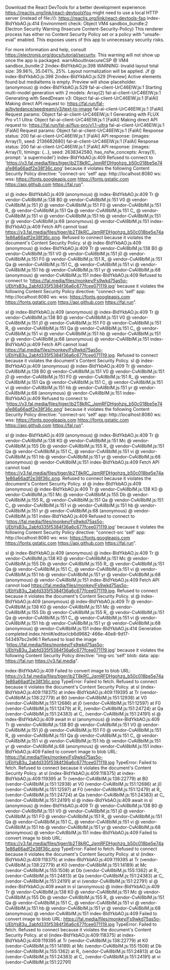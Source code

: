 Download the React DevTools for a better development experience: https://reactjs.org/link/react-devtoolsYou might need to use a local HTTP server (instead of file://): https://reactjs.org/link/react-devtools-faq
index-BldYkbAO.js:414 Environment check: Object
VM4 sandbox_bundle:2 Electron Security Warning (Insecure Content-Security-Policy) This renderer process has either no Content Security
  Policy set or a policy with "unsafe-eval" enabled. This exposes users of
  this app to unnecessary security risks.

For more information and help, consult
https://electronjs.org/docs/tutorial/security.
This warning will not show up
once the app is packaged.
warnAboutInsecureCSP @ VM4 sandbox_bundle:2
2index-BldYkbAO.js:398 WARNING: Invalid layout total size: 39.96%, 35.041%, 25%. Layout normalization will be applied.
Jf @ index-BldYkbAO.js:398
2index-BldYkbAO.js:529 [Preview] Active elements found but mediaItems is empty. Preview will show placeholder.
(anonymous) @ index-BldYkbAO.js:529
fal-ai-client-UrC46ElW.js:1 Starting multi-model generation with 2 models: Array(2)
fal-ai-client-UrC46ElW.js:1 Generating with SeedDream v3: Object
fal-ai-client-UrC46ElW.js:1 [FalAI] Making direct API request to: https://fal.run/fal-ai/bytedance/seedream/v3/text-to-image
fal-ai-client-UrC46ElW.js:1 [FalAI] Request params: Object
fal-ai-client-UrC46ElW.js:1 Generating with FLUX Pro v1.1 Ultra: Object
fal-ai-client-UrC46ElW.js:1 [FalAI] Making direct API request to: https://fal.run/fal-ai/flux-pro/v1.1-ultra
fal-ai-client-UrC46ElW.js:1 [FalAI] Request params: Object
fal-ai-client-UrC46ElW.js:1 [FalAI] Response status: 200
fal-ai-client-UrC46ElW.js:1 [FalAI] API response: {images: Array(1), seed: 2136682680}
fal-ai-client-UrC46ElW.js:1 [FalAI] Response status: 200
fal-ai-client-UrC46ElW.js:1 [FalAI] API response: {images: Array(1), timings: {…}, seed: 2638342580, has_nsfw_concepts: Array(1), prompt: 'a supermodel'}
index-BldYkbAO.js:409 Refused to connect to 'https://v3.fal.media/files/tiger/ib2T8kRC_JqmRFDHgohzg_b50c018be5e74a1e86a66adf2e38f36c.png' because it violates the following Content Security Policy directive: "connect-src 'self' app: http://localhost:8080 ws: wss: https://fonts.googleapis.com https://fonts.gstatic.com https://api.github.com https://fal.run".

sI @ index-BldYkbAO.js:409
(anonymous) @ index-BldYkbAO.js:409
Tr @ vendor-CvAI8bIM.js:138
B0 @ vendor-CvAI8bIM.js:151
V0 @ vendor-CvAI8bIM.js:151
j0 @ vendor-CvAI8bIM.js:151
F0 @ vendor-CvAI8bIM.js:151
R_ @ vendor-CvAI8bIM.js:151
Qa @ vendor-CvAI8bIM.js:151
C_ @ vendor-CvAI8bIM.js:151
vi @ vendor-CvAI8bIM.js:151
hb @ vendor-CvAI8bIM.js:151
yr @ vendor-CvAI8bIM.js:68
(anonymous) @ vendor-CvAI8bIM.js:151
index-BldYkbAO.js:409 Fetch API cannot load https://v3.fal.media/files/tiger/ib2T8kRC_JqmRFDHgohzg_b50c018be5e74a1e86a66adf2e38f36c.png. Refused to connect because it violates the document's Content Security Policy.
sI @ index-BldYkbAO.js:409
(anonymous) @ index-BldYkbAO.js:409
Tr @ vendor-CvAI8bIM.js:138
B0 @ vendor-CvAI8bIM.js:151
V0 @ vendor-CvAI8bIM.js:151
j0 @ vendor-CvAI8bIM.js:151
F0 @ vendor-CvAI8bIM.js:151
R_ @ vendor-CvAI8bIM.js:151
Qa @ vendor-CvAI8bIM.js:151
C_ @ vendor-CvAI8bIM.js:151
vi @ vendor-CvAI8bIM.js:151
hb @ vendor-CvAI8bIM.js:151
yr @ vendor-CvAI8bIM.js:68
(anonymous) @ vendor-CvAI8bIM.js:151
index-BldYkbAO.js:409 Refused to connect to 'https://fal.media/files/monkey/Fs9wkd75as5o-UEbYsB3u_2abfd335f5384f36a6c677fcee071119.jpg' because it violates the following Content Security Policy directive: "connect-src 'self' app: http://localhost:8080 ws: wss: https://fonts.googleapis.com https://fonts.gstatic.com https://api.github.com https://fal.run".

sI @ index-BldYkbAO.js:409
(anonymous) @ index-BldYkbAO.js:409
Tr @ vendor-CvAI8bIM.js:138
B0 @ vendor-CvAI8bIM.js:151
V0 @ vendor-CvAI8bIM.js:151
j0 @ vendor-CvAI8bIM.js:151
F0 @ vendor-CvAI8bIM.js:151
R_ @ vendor-CvAI8bIM.js:151
Qa @ vendor-CvAI8bIM.js:151
C_ @ vendor-CvAI8bIM.js:151
vi @ vendor-CvAI8bIM.js:151
hb @ vendor-CvAI8bIM.js:151
yr @ vendor-CvAI8bIM.js:68
(anonymous) @ vendor-CvAI8bIM.js:151
index-BldYkbAO.js:409 Fetch API cannot load https://fal.media/files/monkey/Fs9wkd75as5o-UEbYsB3u_2abfd335f5384f36a6c677fcee071119.jpg. Refused to connect because it violates the document's Content Security Policy.
sI @ index-BldYkbAO.js:409
(anonymous) @ index-BldYkbAO.js:409
Tr @ vendor-CvAI8bIM.js:138
B0 @ vendor-CvAI8bIM.js:151
V0 @ vendor-CvAI8bIM.js:151
j0 @ vendor-CvAI8bIM.js:151
F0 @ vendor-CvAI8bIM.js:151
R_ @ vendor-CvAI8bIM.js:151
Qa @ vendor-CvAI8bIM.js:151
C_ @ vendor-CvAI8bIM.js:151
vi @ vendor-CvAI8bIM.js:151
hb @ vendor-CvAI8bIM.js:151
yr @ vendor-CvAI8bIM.js:68
(anonymous) @ vendor-CvAI8bIM.js:151
index-BldYkbAO.js:409 Refused to connect to 'https://v3.fal.media/files/tiger/ib2T8kRC_JqmRFDHgohzg_b50c018be5e74a1e86a66adf2e38f36c.png' because it violates the following Content Security Policy directive: "connect-src 'self' app: http://localhost:8080 ws: wss: https://fonts.googleapis.com https://fonts.gstatic.com https://api.github.com https://fal.run".

sI @ index-BldYkbAO.js:409
(anonymous) @ index-BldYkbAO.js:409
Tr @ vendor-CvAI8bIM.js:138
K0 @ vendor-CvAI8bIM.js:151
Mc @ vendor-CvAI8bIM.js:155
Db @ vendor-CvAI8bIM.js:155
R_ @ vendor-CvAI8bIM.js:151
Qa @ vendor-CvAI8bIM.js:151
C_ @ vendor-CvAI8bIM.js:151
vi @ vendor-CvAI8bIM.js:151
hb @ vendor-CvAI8bIM.js:151
yr @ vendor-CvAI8bIM.js:68
(anonymous) @ vendor-CvAI8bIM.js:151
index-BldYkbAO.js:409 Fetch API cannot load https://v3.fal.media/files/tiger/ib2T8kRC_JqmRFDHgohzg_b50c018be5e74a1e86a66adf2e38f36c.png. Refused to connect because it violates the document's Content Security Policy.
sI @ index-BldYkbAO.js:409
(anonymous) @ index-BldYkbAO.js:409
Tr @ vendor-CvAI8bIM.js:138
K0 @ vendor-CvAI8bIM.js:151
Mc @ vendor-CvAI8bIM.js:155
Db @ vendor-CvAI8bIM.js:155
R_ @ vendor-CvAI8bIM.js:151
Qa @ vendor-CvAI8bIM.js:151
C_ @ vendor-CvAI8bIM.js:151
vi @ vendor-CvAI8bIM.js:151
hb @ vendor-CvAI8bIM.js:151
yr @ vendor-CvAI8bIM.js:68
(anonymous) @ vendor-CvAI8bIM.js:151
index-BldYkbAO.js:409 Refused to connect to 'https://fal.media/files/monkey/Fs9wkd75as5o-UEbYsB3u_2abfd335f5384f36a6c677fcee071119.jpg' because it violates the following Content Security Policy directive: "connect-src 'self' app: http://localhost:8080 ws: wss: https://fonts.googleapis.com https://fonts.gstatic.com https://api.github.com https://fal.run".

sI @ index-BldYkbAO.js:409
(anonymous) @ index-BldYkbAO.js:409
Tr @ vendor-CvAI8bIM.js:138
K0 @ vendor-CvAI8bIM.js:151
Mc @ vendor-CvAI8bIM.js:155
Db @ vendor-CvAI8bIM.js:155
R_ @ vendor-CvAI8bIM.js:151
Qa @ vendor-CvAI8bIM.js:151
C_ @ vendor-CvAI8bIM.js:151
vi @ vendor-CvAI8bIM.js:151
hb @ vendor-CvAI8bIM.js:151
yr @ vendor-CvAI8bIM.js:68
(anonymous) @ vendor-CvAI8bIM.js:151
index-BldYkbAO.js:409 Fetch API cannot load https://fal.media/files/monkey/Fs9wkd75as5o-UEbYsB3u_2abfd335f5384f36a6c677fcee071119.jpg. Refused to connect because it violates the document's Content Security Policy.
sI @ index-BldYkbAO.js:409
(anonymous) @ index-BldYkbAO.js:409
Tr @ vendor-CvAI8bIM.js:138
K0 @ vendor-CvAI8bIM.js:151
Mc @ vendor-CvAI8bIM.js:155
Db @ vendor-CvAI8bIM.js:155
R_ @ vendor-CvAI8bIM.js:151
Qa @ vendor-CvAI8bIM.js:151
C_ @ vendor-CvAI8bIM.js:151
vi @ vendor-CvAI8bIM.js:151
hb @ vendor-CvAI8bIM.js:151
yr @ vendor-CvAI8bIM.js:68
(anonymous) @ vendor-CvAI8bIM.js:151
index-BldYkbAO.js:414 Generation completed
index.html#/editor/cb6d9682-466e-40e8-9d17-543497bc2e96:1 Refused to load the image 'https://fal.media/files/monkey/Fs9wkd75as5o-UEbYsB3u_2abfd335f5384f36a6c677fcee071119.jpg' because it violates the following Content Security Policy directive: "img-src 'self' blob: data: app: https://fal.run https://v3.fal.media".

index-BldYkbAO.js:409 Failed to convert image to blob URL: https://v3.fal.media/files/tiger/ib2T8kRC_JqmRFDHgohzg_b50c018be5e74a1e86a66adf2e38f36c.png TypeError: Failed to fetch. Refused to connect because it violates the document's Content Security Policy.
    at sI (index-BldYkbAO.js:409:118375)
    at index-BldYkbAO.js:409:119395
    at Tr (vendor-CvAI8bIM.js:138:22779)
    at B0 (vendor-CvAI8bIM.js:151:12938)
    at V0 (vendor-CvAI8bIM.js:151:12686)
    at j0 (vendor-CvAI8bIM.js:151:12597)
    at F0 (vendor-CvAI8bIM.js:151:12479)
    at R_ (vendor-CvAI8bIM.js:151:24724)
    at Qa (vendor-CvAI8bIM.js:151:24383)
    at C_ (vendor-CvAI8bIM.js:151:24191)
sI @ index-BldYkbAO.js:409
await in sI
(anonymous) @ index-BldYkbAO.js:409
Tr @ vendor-CvAI8bIM.js:138
B0 @ vendor-CvAI8bIM.js:151
V0 @ vendor-CvAI8bIM.js:151
j0 @ vendor-CvAI8bIM.js:151
F0 @ vendor-CvAI8bIM.js:151
R_ @ vendor-CvAI8bIM.js:151
Qa @ vendor-CvAI8bIM.js:151
C_ @ vendor-CvAI8bIM.js:151
vi @ vendor-CvAI8bIM.js:151
hb @ vendor-CvAI8bIM.js:151
yr @ vendor-CvAI8bIM.js:68
(anonymous) @ vendor-CvAI8bIM.js:151
index-BldYkbAO.js:409 Failed to convert image to blob URL: https://fal.media/files/monkey/Fs9wkd75as5o-UEbYsB3u_2abfd335f5384f36a6c677fcee071119.jpg TypeError: Failed to fetch. Refused to connect because it violates the document's Content Security Policy.
    at sI (index-BldYkbAO.js:409:118375)
    at index-BldYkbAO.js:409:119395
    at Tr (vendor-CvAI8bIM.js:138:22779)
    at B0 (vendor-CvAI8bIM.js:151:12938)
    at V0 (vendor-CvAI8bIM.js:151:12686)
    at j0 (vendor-CvAI8bIM.js:151:12597)
    at F0 (vendor-CvAI8bIM.js:151:12479)
    at R_ (vendor-CvAI8bIM.js:151:24724)
    at Qa (vendor-CvAI8bIM.js:151:24383)
    at C_ (vendor-CvAI8bIM.js:151:24191)
sI @ index-BldYkbAO.js:409
await in sI
(anonymous) @ index-BldYkbAO.js:409
Tr @ vendor-CvAI8bIM.js:138
B0 @ vendor-CvAI8bIM.js:151
V0 @ vendor-CvAI8bIM.js:151
j0 @ vendor-CvAI8bIM.js:151
F0 @ vendor-CvAI8bIM.js:151
R_ @ vendor-CvAI8bIM.js:151
Qa @ vendor-CvAI8bIM.js:151
C_ @ vendor-CvAI8bIM.js:151
vi @ vendor-CvAI8bIM.js:151
hb @ vendor-CvAI8bIM.js:151
yr @ vendor-CvAI8bIM.js:68
(anonymous) @ vendor-CvAI8bIM.js:151
index-BldYkbAO.js:409 Failed to convert image to blob URL: https://v3.fal.media/files/tiger/ib2T8kRC_JqmRFDHgohzg_b50c018be5e74a1e86a66adf2e38f36c.png TypeError: Failed to fetch. Refused to connect because it violates the document's Content Security Policy.
    at sI (index-BldYkbAO.js:409:118375)
    at index-BldYkbAO.js:409:119395
    at Tr (vendor-CvAI8bIM.js:138:22779)
    at K0 (vendor-CvAI8bIM.js:151:14189)
    at Mc (vendor-CvAI8bIM.js:155:1508)
    at Db (vendor-CvAI8bIM.js:155:1362)
    at R_ (vendor-CvAI8bIM.js:151:24813)
    at Qa (vendor-CvAI8bIM.js:151:24383)
    at C_ (vendor-CvAI8bIM.js:151:24191)
    at vi (vendor-CvAI8bIM.js:151:22791)
sI @ index-BldYkbAO.js:409
await in sI
(anonymous) @ index-BldYkbAO.js:409
Tr @ vendor-CvAI8bIM.js:138
K0 @ vendor-CvAI8bIM.js:151
Mc @ vendor-CvAI8bIM.js:155
Db @ vendor-CvAI8bIM.js:155
R_ @ vendor-CvAI8bIM.js:151
Qa @ vendor-CvAI8bIM.js:151
C_ @ vendor-CvAI8bIM.js:151
vi @ vendor-CvAI8bIM.js:151
hb @ vendor-CvAI8bIM.js:151
yr @ vendor-CvAI8bIM.js:68
(anonymous) @ vendor-CvAI8bIM.js:151
index-BldYkbAO.js:409 Failed to convert image to blob URL: https://fal.media/files/monkey/Fs9wkd75as5o-UEbYsB3u_2abfd335f5384f36a6c677fcee071119.jpg TypeError: Failed to fetch. Refused to connect because it violates the document's Content Security Policy.
    at sI (index-BldYkbAO.js:409:118375)
    at index-BldYkbAO.js:409:119395
    at Tr (vendor-CvAI8bIM.js:138:22779)
    at K0 (vendor-CvAI8bIM.js:151:14189)
    at Mc (vendor-CvAI8bIM.js:155:1508)
    at Db (vendor-CvAI8bIM.js:155:1362)
    at R_ (vendor-CvAI8bIM.js:151:24813)
    at Qa (vendor-CvAI8bIM.js:151:24383)
    at C_ (vendor-CvAI8bIM.js:151:24191)
    at vi (vendor-CvAI8bIM.js:151:22791)